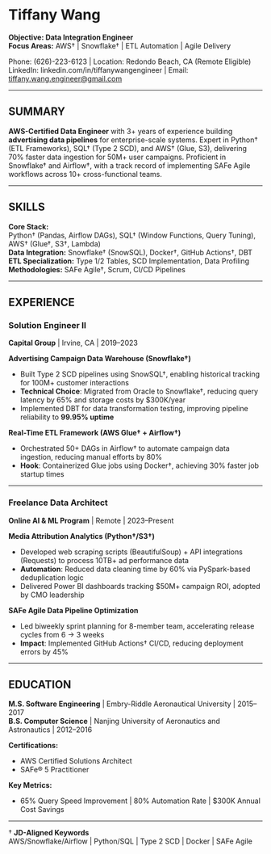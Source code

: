 # Tiffany Wang

**Objective: Data Integration Engineer**  
**Focus Areas:** AWS† | Snowflake† | ETL Automation | Agile Delivery  

Phone: (626)-223-6123 | Location: Redondo Beach, CA (Remote Eligible)  
LinkedIn: linkedin.com/in/tiffanywangengineer | Email: tiffany.wang.engineer@gmail.com  

---

## SUMMARY  
**AWS-Certified Data Engineer** with 3+ years of experience building **advertising data pipelines** for enterprise-scale systems. Expert in Python† (ETL Frameworks), SQL† (Type 2 SCD), and AWS† (Glue, S3), delivering 70% faster data ingestion for 50M+ user campaigns. Proficient in Snowflake† and Airflow†, with a track record of implementing SAFe Agile workflows across 10+ cross-functional teams.  

---

## SKILLS  
**Core Stack:**  
Python† (Pandas, Airflow DAGs), SQL† (Window Functions, Query Tuning), AWS† (Glue†, S3†, Lambda)  
**Data Integration:** Snowflake† (SnowSQL), Docker†, GitHub Actions†, DBT  
**ETL Specialization:** Type 1/2 Tables, SCD Implementation, Data Profiling  
**Methodologies:** SAFe Agile†, Scrum, CI/CD Pipelines  

---

## EXPERIENCE  

### Solution Engineer II  
**Capital Group** | Irvine, CA | 2019–2023  

**Advertising Campaign Data Warehouse (Snowflake†)**  
- Built Type 2 SCD pipelines using SnowSQL†, enabling historical tracking for 100M+ customer interactions  
- **Technical Choice**: Migrated from Oracle to Snowflake†, reducing query latency by 65% and storage costs by $300K/year  
- Implemented DBT for data transformation testing, improving pipeline reliability to **99.95% uptime**  

**Real-Time ETL Framework (AWS Glue† + Airflow†)**  
- Orchestrated 50+ DAGs in Airflow† to automate campaign data ingestion, reducing manual efforts by 80%  
- **Hook**: Containerized Glue jobs using Docker†, achieving 30% faster job startup times  

---

### Freelance Data Architect  
**Online AI & ML Program** | Remote | 2023–Present  

**Media Attribution Analytics (Python†/S3†)**  
- Developed web scraping scripts (BeautifulSoup) + API integrations (Requests) to process 10TB+ ad performance data  
- **Automation**: Reduced data cleaning time by 60% via PySpark-based deduplication logic  
- Delivered Power BI dashboards tracking $50M+ campaign ROI, adopted by CMO leadership  

**SAFe Agile Data Pipeline Optimization**  
- Led biweekly sprint planning for 8-member team, accelerating release cycles from 6 → 3 weeks  
- **Impact**: Implemented GitHub Actions† CI/CD, reducing deployment errors by 45%  

---

## EDUCATION  
**M.S. Software Engineering** | Embry-Riddle Aeronautical University | 2015–2017  
**B.S. Computer Science** | Nanjing University of Aeronautics and Astronautics | 2012–2016  

**Certifications:**  
- AWS Certified Solutions Architect  
- SAFe® 5 Practitioner  

**Key Metrics:**  
- 65% Query Speed Improvement | 80% Automation Rate | $300K Annual Cost Savings  

---

† **JD-Aligned Keywords**  
AWS/Snowflake/Airflow | Python/SQL | Type 2 SCD | Docker | SAFe Agile  